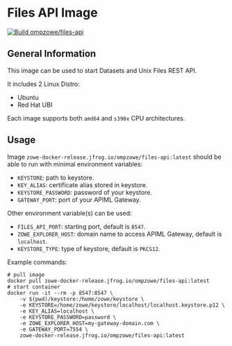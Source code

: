 # Files API Image

[![Build ompzowe/files-api](https://github.com/zowe/data-sets/actions/workflows/files-api-images.yml/badge.svg)](https://github.com/zowe/data-sets/actions/workflows/files-api-images.yml)

## General Information

This image can be used to start Datasets and Unix Files REST API.

It includes 2 Linux Distro:

- Ubuntu
- Red Hat UBI

Each image supports both `amd64` and `s390x` CPU architectures.

## Usage

Image `zowe-docker-release.jfrog.io/ompzowe/files-api:latest` should be able to run with minimal environment variables:

- `KEYSTORE`: path to keystore.
- `KEY_ALIAS`: certificate alias stored in keystore.
- `KEYSTORE_PASSWORD`: password of your keystore.
- `GATEWAY_PORT`: port of your APIML Gateway.

Other environment variable(s) can be used:

- `FILES_API_PORT`: starting port, default is `8547`.
- `ZOWE_EXPLORER_HOST`: domain name to access APIML Gateway, default is `localhost`.
- `KEYSTORE_TYPE`: type of keystore, default is `PKCS12`.

Example commands:

```
# pull image
docker pull zowe-docker-release.jfrog.io/ompzowe/files-api:latest
# start container
docker run -it --rm -p 8547:8547 \
    -v $(pwd)/keystore:/home/zowe/keystore \
    -e KEYSTORE=/home/zowe/keystore/localhost/localhost.keystore.p12 \
    -e KEY_ALIAS=localhost \
    -e KEYSTORE_PASSWORD=password \
    -e ZOWE_EXPLORER_HOST=my-gateway-domain.com \
    -e GATEWAY_PORT=7554 \
    zowe-docker-release.jfrog.io/ompzowe/files-api:latest
```
